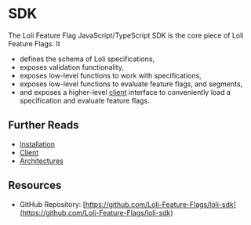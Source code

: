 # SDK

The Loli Feature Flag JavaScript/TypeScript SDK is the core piece of Loli Feature Flags. It
- defines the schema of Loli specifications,
- exposes validation functionality,
- exposes low-level functions to work with specifications,
- exposes low-level functions to evaluate feature flags, and segments,
- and exposes a higher-level [client](./client/index) interface to conveniently load a specification and evaluate feature flags.

## Further Reads

- [Installation](./installation)
- [Client](./client/index)
- [Architectures](architectures/)

## Resources

- GitHub Repository: [https://github.com/Loli-Feature-Flags/loli-sdk](https://github.com/Loli-Feature-Flags/loli-sdk)
